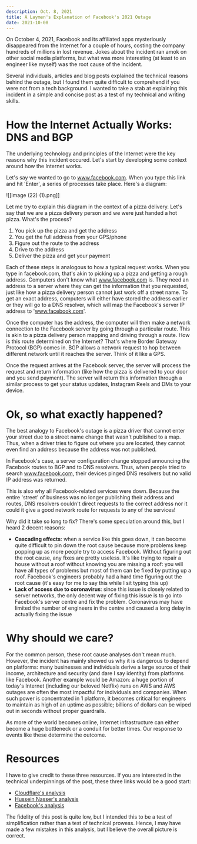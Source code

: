 ```yaml
---
description: Oct. 8, 2021
title: A Laymen's Explanation of Facebook's 2021 Outage
date: 2021-10-08
---
```

On October 4, 2021, Facebook and its affiliated apps mysteriously disappeared from the Internet for a couple of hours, costing the company hundreds of millions in lost revenue. Jokes about the incident ran amok on other social media platforms, but what was more interesting (at least to an engineer like myself) was the root cause of the incident.

Several individuals, articles and blog posts explained the technical reasons behind the outage, but I found them quite difficult to comprehend if you were not from a tech background. I wanted to take a stab at explaining this incident in a simple and concise post as a test of my technical and writing skills.
# How the Internet Actually Works: DNS and BGP

The underlying technology and principles of the Internet were the key reasons why this incident occured. Let's start by developing some context around how the Internet works.

Let's say we wanted to go to www.facebook.com. When you type this link and hit 'Enter', a series of processes take place. Here's a diagram:

![[image (22) (1).png]]

Let me try to explain this diagram in the context of a pizza delivery. Let's say that we are a pizza delivery person and we were just handed a hot pizza. What's the process?

1. You pick up the pizza and get the address
2. You get the full address from your GPS/phone
3. Figure out the route to the address
4. Drive to the address
5. Deliver the pizza and get your payment

Each of these steps is analogous to how a typical request works. When you type in facebook.com, that's akin to picking up a pizza and getting a rough address. Computers don't know what www.facebook.com is. They need an address to a server where they can get the information that you requested, just like how a pizza delivery person cannot just work off a street name. To get an exact address, computers will either have stored the address earlier or they will go to a DNS resolver, which will map the Facebook's server IP address to 'www.facebook.com'.

Once the computer has the address, the computer will then make a network connection to the Facebook server by going through a particular route. This is akin to a pizza delivery person mapping and driving through a route. How is this route determined on the Internet? That's where Border Gateway Protocol (BGP) comes in. BGP allows a network request to hop between different network until it reaches the server. Think of it like a GPS.

Once the request arrives at the Facebook server, the server will process the request and return information (like how the pizza is delivered to your door and you send payment). The server will return this information through a similar process to get your status updates, Instagram Reels and DMs to your device.

# Ok, so what exactly happened?

The best analogy to Facebook's outage is a pizza driver that cannot enter your street due to a street name change that wasn't published to a map. Thus, when a driver tries to figure out where you are located, they cannot even find an address because the address was not published.

In Facebook's case, a server configuration change stopped announcing the Facebook routes to BGP and to DNS resolvers. Thus, when people tried to search www.facebook.com, their devices pinged DNS resolvers but no valid IP address was returned.

This is also why all Facebook-related services were down. Because the entire 'street' of business was no longer publishing their address and routes, DNS resolvers couldn't direct requests to the correct address nor it could it give a good network route for requests to any of the services!

Why did it take so long to fix? There's some speculation around this, but I heard 2 decent reasons:

* **Cascading effects**: when a service like this goes down, it can become quite difficult to pin down the root cause because more problems keep popping up as more people try to access Facebook. Without figuring out the root cause, any fixes are pretty useless. It's like trying to repair a house without a roof without knowing you are missing a roof: you will have all types of problems but most of them can be fixed by putting up a roof. Facebook's engineers probably had a hard time figuring out the root cause (it's easy for me to say this while I sit typing this up)
* **Lack of access due to coronavirus**: since this issue is closely related to server networks, the only decent way of fixing this issue is to go into Facebook's server centre and fix the problem. Coronavirus may have limited the number of engineers in the centre and caused a long delay in actually fixing the issue

# Why should we care?

For the common person, these root cause analyses don't mean much. However, the incident has mainly showed us why it is dangerous to depend on platforms: many businesses and individuals derive a large source of their income, architecture and security (and dare I say identity) from platforms like Facebook. Another example would be Amazon: a huge portion of today's Internet (including our beloved Netflix) runs on AWS and AWS outages are often the most impactful for individuals and companies. When such power is concentrated in 1 platform, it becomes critical for engineers to maintain as high of an uptime as possible; billions of dollars can be wiped out in seconds without proper guardrails.

As more of the world becomes online, Internet infrastructure can either become a huge bottleneck or a conduit for better times. Our response to events like these determine the outcome.

# Resources

I have to give credit to these three resources. If you are interested in the technical underpinnings of the post, these three links would be a good start:

* [Cloudflare's analysis](https://blog.cloudflare.com/october-2021-facebook-outage/)
* [Hussein Nasser's analysis](https://www.youtube.com/watch?v=JODWEal5vko)
* [Facebook's analysis](https://engineering.fb.com/2021/10/04/networking-traffic/outage/)

The fidelity of this post is quite low, but I intended this to be a test of simplification rather than a test of technical prowess. Hence, I may have made a few mistakes in this analysis, but I believe the overall picture is correct.
